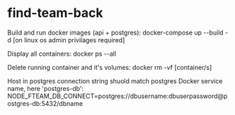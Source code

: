 # find-team-back

Build and run docker images (api + postgres):
docker-compose up --build -d
[on linux os admin privilages required]

Display all containers:
docker ps --all

Delete running container and it's volumes:
docker rm -vf [container/s]

Host in postgres connection string shuold match postgres Docker service name, here 'postgres-db':
NODE_FTEAM_DB_CONNECT=postgres://dbusername:dbuserpassword@postgres-db:5432/dbname

